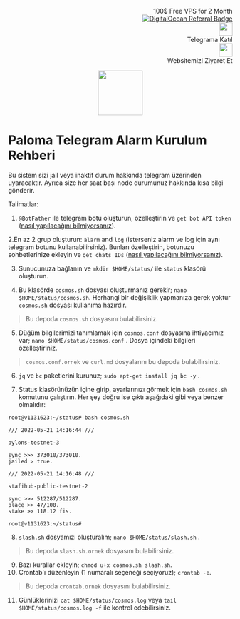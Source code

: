 <p style="font-size:14px" align="right">
	100$ Free VPS for 2 Month <br>
	<a target="_blank" href="https://www.digitalocean.com/?refcode=410c988c8b3e&utm_campaign=Referral_Invite&utm_medium=Referral_Program&utm_source=badge"><img src="https://web-platforms.sfo2.cdn.digitaloceanspaces.com/WWW/Badge%201.svg" alt="DigitalOcean Referral Badge" /></a></br>
	<a href="https://t.me/nodeistt" target="_blank"><img src="https://github.com/Nodeist/Testnet_Kurulumlar/blob/fee87fe32609c1704206721b9fb16e4c5de75a96/telegramlogo.png" width="30"/></a><br>Telegrama Katıl<br>
	<a href="https://nodeist.site/" target="_blank"><img src="https://raw.githubusercontent.com/Nodeist/Testnet_Kurulumlar/main/logo.png" width="30"/></a><br> Websitemizi Ziyaret Et 
</p>


<p align="center">
	<img height="100" src="https://i.hizliresim.com/iz7y3vs.png">
</p>

# Paloma Telegram Alarm Kurulum Rehberi
Bu sistem sizi jail veya inaktif durum hakkında telegram üzerinden uyaracaktır. Ayrıca size her saat başı node durumunuz hakkında kısa bilgi gönderir.

Talimatlar:

1. `@BotFather` ile telegram botu oluşturun, özelleştirin ve `get bot API token` ([nasıl yapılacağını bilmiyorsanız](https://www.siteguarding.com/en/how-to-get-telegram-bot-api-token)).

2.En az 2 grup oluşturun: `alarm` and `log` (isterseniz alarm ve log için aynı telegram botunu kullanabilirsiniz). Bunları özelleştirin, botunuzu sohbetlerinize ekleyin ve `get chats IDs` ([nasıl yapılacağını bilmiyorsanız](https://stackoverflow.com/questions/32423837/telegram-bot-how-to-get-a-group-chat-id)).

3. Sunucunuza bağlanın ve `mkdir $HOME/status/` ile `status` klasörü oluşturun.

4. Bu klasörde `cosmos.sh` dosyası oluşturmanız gerekir; `nano $HOME/status/cosmos.sh`. Herhangi bir değişiklik yapmanıza gerek yoktur `cosmos.sh` dosyası kullanıma hazırdır.
> Bu depoda `cosmos.sh` dosyasını bulabilirsiniz.

5. Düğüm bilgilerimizi tanımlamak için `cosmos.conf` dosyasına ihtiyacımız var; `nano $HOME/status/cosmos.conf` . Dosya içindeki bilgileri özelleştiriniz.
> `cosmos.conf.ornek` ve `curl.md` dosyalarını bu depoda bulabilirsiniz.

6. `jq` ve `bc` paketlerini kurunuz; `sudo apt-get install jq bc -y` .

7. Status klasörünüzün içine girip, ayarlarınızı görmek için `bash cosmos.sh` komutunu çalıştırın. Her şey doğru ise çıktı aşağıdaki gibi veya benzer olmalıdır: 

```
root@v1131623:~/status# bash cosmos.sh 
 
/// 2022-05-21 14:16:44 ///
 
pylons-testnet-3

sync >>> 373010/373010.
jailed > true.
 
/// 2022-05-21 14:16:48 ///
 
stafihub-public-testnet-2

sync >>> 512287/512287.
place >> 47/100.
stake >> 118.12 fis.

root@v1131623:~/status# 
```

8. `slash.sh` dosyamızı oluşturalım; `nano $HOME/status/slash.sh` .
> Bu depoda `slash.sh.ornek` dosyasını bulabilirsiniz.
9. Bazı kurallar ekleyin; `chmod u+x cosmos.sh slash.sh`.
10. Crontab'ı düzenleyin (1 numaralı seçeneği seçiyoruz); `crontab -e`.
> Bu depoda `crontab.ornek` dosyasını bulabilirsiniz.
11. Günlüklerinizi `cat $HOME/status/cosmos.log` veya `tail $HOME/status/cosmos.log -f` ile kontrol edebilirsiniz.
